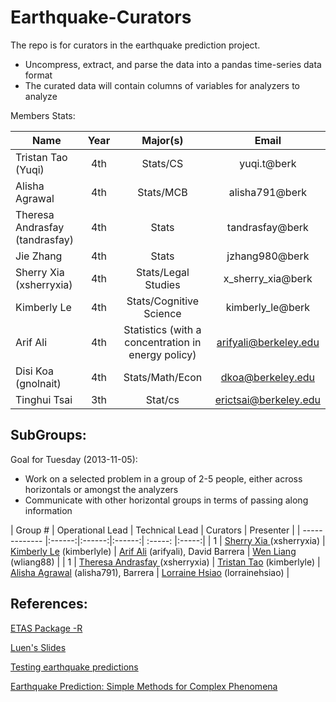 Earthquake-Curators
===================

The repo is for curators in the earthquake prediction project.
- Uncompress, extract, and parse the data into a pandas time-series data format
- The curated data will contain columns of variables for analyzers to analyze


Members Stats: 

| Name             | Year  |  Major(s) |Email|
| -------------    |:------:| :-----: |:-----:|
| Tristan Tao (Yuqi)| 4th |  Stats/CS |yuqi.t@berk |
| Alisha Agrawal    | 4th |  Stats/MCB|alisha791@berk|
| Theresa Andrasfay (tandrasfay)|4th|Stats | tandrasfay@berk |
| Jie Zhang| 4th |  Stats | jzhang980@berk |
| Sherry Xia (xsherryxia)| 4th | Stats/Legal Studies | x_sherry_xia@berk|
| Kimberly Le| 4th | Stats/Cognitive Science | kimberly_le@berk|
| Arif Ali| 4th | Statistics (with a concentration in energy policy)|arifyali@berkeley.edu|
| Disi Koa (gnolnait)| 4th | Stats/Math/Econ | dkoa@berkeley.edu|
| Tinghui Tsai       | 3th | Stat/cs         | erictsai@berkeley.edu



SubGroups:
-------
Goal for Tuesday (2013-11-05):
- Work on a selected problem in a group of 2-5 people, either across horizontals or amongst the analyzers
- Communicate with other horizontal groups in terms of passing along information


| Group  #          | Operational Lead | Technical Lead | Curators | Presenter | 
| -------------    |:------:|:------:|:------:| :-----: |:-----:|
| 1 | <a href="https://github.com/xsherryxia">Sherry Xia </a>(xsherryxia) | <a href="https://github.com/kimberlyle"> Kimberly Le</a> (kimberlyle) | <a href="https://github.com/arifyali">Arif Ali</a> (arifyali), David Barrera | <a href="https://https://github.com/wliang88"> Wen Liang</a> (wliang88) | 
| 1 | <a href="https://github.com/xsherryxia">Theresa Andrasfay </a>(xsherryxia) | <a href="https://github.com/kimberlyle"> Tristan Tao</a> (kimberlyle) | <a href="https://github.com/alisha791">Alisha Agrawal</a> (alisha791),  Barrera | <a href="https://https://github.com/lorrainehsiao"> Lorraine Hsiao</a> (lorrainehsiao) | 




References: 
------------

[ETAS Package -R](http://cran.r-project.org/web/packages/ETAS/ETAS.pdf)

[Luen's Slides](http://www.stat.berkeley.edu/~bradluen/slides.pdf)

[Testing earthquake predictions](http://projecteuclid.org/DPubS?verb=Display&version=1.0&service=UI&handle=euclid.imsc/1207580090&page=record)

[Earthquake Prediction: Simple Methods for Complex Phenomena](http://escholarship.org/uc/item/22p7f44k#page-21)
